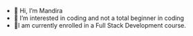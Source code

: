 - 👋 Hi, I’m Mandira
- 👀 I’m interested in coding and not a total beginner in coding 
- 🌱I am currently enrolled in a Full Stack Development course.
  

